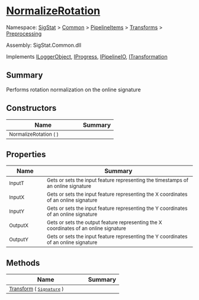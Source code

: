 # [NormalizeRotation](./NormalizeRotation.md)

Namespace: [SigStat]() > [Common](./../../../README.md) > [PipelineItems]() > [Transforms]() > [Preprocessing](./README.md)

Assembly: SigStat.Common.dll

Implements [ILoggerObject](./../../../ILoggerObject.md), [IProgress](./../../../Helpers/IProgress.md), [IPipelineIO](./../../../Pipeline/IPipelineIO.md), [ITransformation](./../../../ITransformation.md)

## Summary
Performs rotation normalization on the online signature

## Constructors

| Name | Summary | 
| --- | --- | 
| <sub>NormalizeRotation (  )</sub><img width=50>| <sub></sub>| <br>


## Properties

| Name | Summary | 
| --- | --- | 
| <sub>InputT</sub><img width=50>| <sub>Gets or sets the input feature representing the timestamps of an online signature</sub>| <br>
| <sub>InputX</sub><img width=50>| <sub>Gets or sets the input feature representing the X coordinates of an online signature</sub>| <br>
| <sub>InputY</sub><img width=50>| <sub>Gets or sets the input feature representing the Y coordinates of an online signature</sub>| <br>
| <sub>OutputX</sub><img width=50>| <sub>Gets or sets the output feature representing the X coordinates of an online signature</sub>| <br>
| <sub>OutputY</sub><img width=50>| <sub>Gets or sets the input feature representing the Y coordinates of an online signature</sub>| <br>


## Methods

| Name | Summary | 
| --- | --- | 
| <sub>[Transform](./Methods/NormalizeRotation-100663779.md) ( [`Signature`](./../../../Signature.md) )</sub><img width=50>| <sub></sub>| <br>


